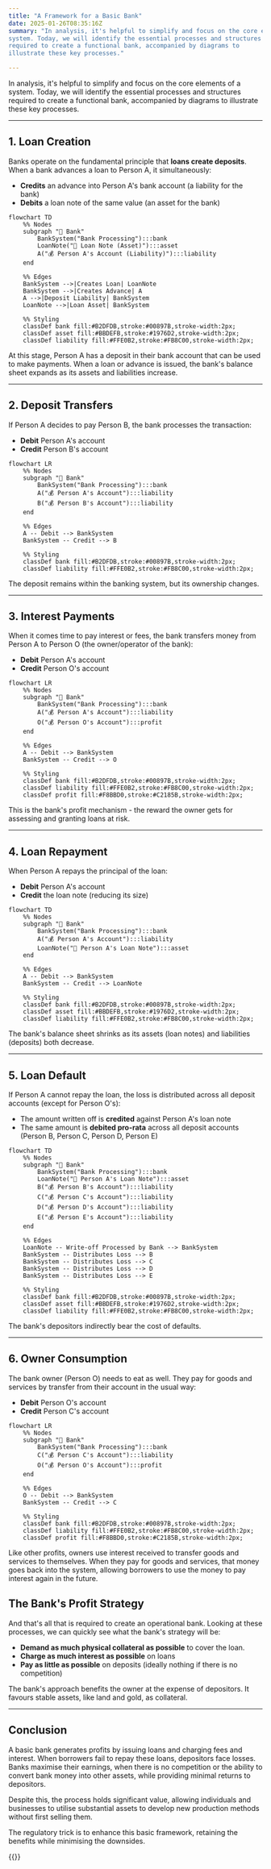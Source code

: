 ```yaml
---
title: "A Framework for a Basic Bank"
date: 2025-01-26T08:35:16Z
summary: "In analysis, it's helpful to simplify and focus on the core elements of a
system. Today, we will identify the essential processes and structures
required to create a functional bank, accompanied by diagrams to
illustrate these key processes."

---
```


In analysis, it's helpful to simplify and focus on the core elements of a
system. Today, we will identify the essential processes and structures
required to create a functional bank, accompanied by diagrams to
illustrate these key processes.

---

## 1. Loan Creation

Banks operate on the fundamental principle that **loans create
deposits**.  When a bank advances a loan to Person A, it simultaneously:

- **Credits** an advance into Person A's bank account (a liability for the bank)
- **Debits** a loan note of the same value (an asset for the bank)

```mermaid
flowchart TD
    %% Nodes
    subgraph "🏦 Bank"
        BankSystem("Bank Processing"):::bank
        LoanNote("📜 Loan Note (Asset)"):::asset
        A("💰 Person A's Account (Liability)"):::liability
    end
    
    %% Edges
    BankSystem -->|Creates Loan| LoanNote
    BankSystem -->|Creates Advance| A
    A -->|Deposit Liability| BankSystem
    LoanNote -->|Loan Asset| BankSystem
    
    %% Styling
    classDef bank fill:#B2DFDB,stroke:#00897B,stroke-width:2px;
    classDef asset fill:#BBDEFB,stroke:#1976D2,stroke-width:2px;
    classDef liability fill:#FFE0B2,stroke:#FB8C00,stroke-width:2px;
```

At this stage, Person A has a deposit in their bank account that can
be used to make payments. When a loan or advance is issued, the bank's
balance sheet expands as its assets and liabilities increase.

---

## 2. Deposit Transfers

If Person A decides to pay Person B, the bank processes the transaction:

- **Debit** Person A's account
- **Credit** Person B's account

```mermaid
flowchart LR
    %% Nodes
    subgraph "🏦 Bank"
        BankSystem("Bank Processing"):::bank
        A("💰 Person A's Account"):::liability
        B("💰 Person B's Account"):::liability
    end
    
    %% Edges
    A -- Debit --> BankSystem
    BankSystem -- Credit --> B
    
    %% Styling
    classDef bank fill:#B2DFDB,stroke:#00897B,stroke-width:2px;
    classDef liability fill:#FFE0B2,stroke:#FB8C00,stroke-width:2px;
```

The deposit remains within the banking system, but its ownership changes.

---

## 3. Interest Payments

When it comes time to pay interest or fees, the bank transfers money from Person A to Person O (the owner/operator of the bank):

- **Debit** Person A's account
- **Credit** Person O's account

```mermaid
flowchart LR
    %% Nodes
    subgraph "🏦 Bank"
        BankSystem("Bank Processing"):::bank
        A("💰 Person A's Account"):::liability
        O("💰 Person O's Account"):::profit
    end
    
    %% Edges
    A -- Debit --> BankSystem
    BankSystem -- Credit --> O
    
    %% Styling
    classDef bank fill:#B2DFDB,stroke:#00897B,stroke-width:2px;
    classDef liability fill:#FFE0B2,stroke:#FB8C00,stroke-width:2px;
    classDef profit fill:#F8BBD0,stroke:#C2185B,stroke-width:2px;
```

This is the bank's profit mechanism - the reward the owner gets for assessing and granting loans at risk.

---

## 4. Loan Repayment

When Person A repays the principal of the loan:

- **Debit** Person A's account
- **Credit** the loan note (reducing its size)

```mermaid
flowchart TD
    %% Nodes
    subgraph "🏦 Bank"
        BankSystem("Bank Processing"):::bank
        A("💰 Person A's Account"):::liability
        LoanNote("📜 Person A's Loan Note"):::asset
    end
    
    %% Edges
    A -- Debit --> BankSystem
    BankSystem -- Credit --> LoanNote
    
    %% Styling
    classDef bank fill:#B2DFDB,stroke:#00897B,stroke-width:2px;
    classDef asset fill:#BBDEFB,stroke:#1976D2,stroke-width:2px;
    classDef liability fill:#FFE0B2,stroke:#FB8C00,stroke-width:2px;
```

The bank's balance sheet shrinks as its assets (loan notes) and liabilities (deposits) both decrease.

---

## 5. Loan Default

If Person A cannot repay the loan, the loss is distributed across all deposit accounts (except for Person O's):

- The amount written off is **credited** against Person A's loan note
- The same amount is **debited pro-rata** across all deposit accounts (Person B, Person C, Person D, Person E)

```mermaid
flowchart TD
    %% Nodes
    subgraph "🏦 Bank"
        BankSystem("Bank Processing"):::bank
        LoanNote("📜 Person A's Loan Note"):::asset
        B("💰 Person B's Account"):::liability
        C("💰 Person C's Account"):::liability
        D("💰 Person D's Account"):::liability
        E("💰 Person E's Account"):::liability
    end
    
    %% Edges
    LoanNote -- Write-off Processed by Bank --> BankSystem
    BankSystem -- Distributes Loss --> B
    BankSystem -- Distributes Loss --> C
    BankSystem -- Distributes Loss --> D
    BankSystem -- Distributes Loss --> E
    
    %% Styling
    classDef bank fill:#B2DFDB,stroke:#00897B,stroke-width:2px;
    classDef asset fill:#BBDEFB,stroke:#1976D2,stroke-width:2px;
    classDef liability fill:#FFE0B2,stroke:#FB8C00,stroke-width:2px;
```

The bank's depositors indirectly bear the cost of defaults.

---

## 6. Owner Consumption

The bank owner (Person O) needs to eat as well. They pay for goods and services by transfer from their account in the usual way:

- **Debit** Person O's account
- **Credit** Person C's account

```mermaid
flowchart LR
    %% Nodes
    subgraph "🏦 Bank"
        BankSystem("Bank Processing"):::bank
        C("💰 Person C's Account"):::liability
        O("💰 Person O's Account"):::profit
    end
    
    %% Edges
    O -- Debit --> BankSystem
    BankSystem -- Credit --> C
    
    %% Styling
    classDef bank fill:#B2DFDB,stroke:#00897B,stroke-width:2px;
    classDef liability fill:#FFE0B2,stroke:#FB8C00,stroke-width:2px;
    classDef profit fill:#F8BBD0,stroke:#C2185B,stroke-width:2px;
```

Like other profits, owners use interest received to transfer goods and
services to themselves. When they pay for goods and services, that money
goes back into the system, allowing borrowers to use the money to pay
interest again in the future.

## The Bank's Profit Strategy

And that's all that is required to create an operational bank. Looking
at these processes, we can quickly see what the bank's strategy will be:

- **Demand as much physical collateral as possible** to cover the loan. 
- **Charge as much interest as possible** on loans
- **Pay as little as possible** on deposits (ideally nothing if there is no competition)

The bank's approach benefits the owner at the expense of depositors. It
favours stable assets, like land and gold, as collateral.

---

## **Conclusion**

A basic bank generates profits by issuing loans and charging fees and
interest. When borrowers fail to repay these loans, depositors face
losses. Banks maximise their earnings, when there is no competition
or the ability to convert bank money into other assets, while
providing minimal returns to depositors.

Despite this, the process holds significant value, allowing individuals
and businesses to utilise substantial assets to develop new production
methods without first selling them.

The regulatory trick is to enhance this basic framework, retaining the
benefits while minimising the downsides.

{{<joindiscord>}}
